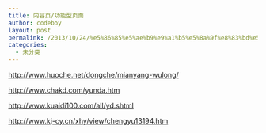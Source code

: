 ```yaml
---
title: 内容页/功能型页面
author: codeboy
layout: post
permalink: /2013/10/24/%e5%86%85%e5%ae%b9%e9%a1%b5%e5%8a%9f%e8%83%bd%e5%9e%8b%e9%a1%b5%e9%9d%a2/
categories:
  - 未分类
---
```

<a href="http://www.huoche.net/dongche/mianyang-wulong/" target="_blank">http://www.huoche.net/dongche/mianyang-wulong/</a>

<a href="http://www.chakd.com/yunda.htm" target="_blank">http://www.chakd.com/yunda.htm</a>

<a href="http://www.kuaidi100.com/all/yd.shtml" target="_blank">http://www.kuaidi100.com/all/yd.shtml</a>

<a href="http://www.kj-cy.cn/xhy/view/chengyu13194.htm" target="_blank">http://www.kj-cy.cn/xhy/view/chengyu13194.htm</a>
